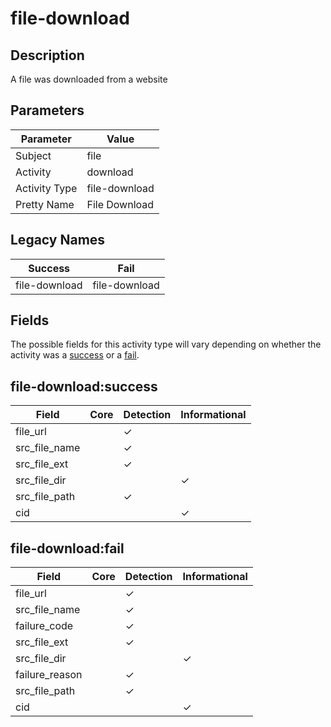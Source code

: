 file-download
=============

Description
-----------
A file was downloaded from a website

Parameters
----------
| Parameter     | Value         |
| ------------- | ------------- |
| Subject       | file          |
| Activity      | download      |
| Activity Type | file-download |
| Pretty Name   | File Download |

Legacy Names
------------
| Success           | Fail              |
| ----------------- | ----------------- |
| file-download<br> | file-download<br> |

Fields
------

The possible fields for this activity type will vary depending on whether the activity was a [success](#file-downloadsuccess) or a [fail](#file-downloadfail).


file-download:success
---------------------

| Field         | Core | Detection | Informational |
| ------------- | ---- | --------- | ------------- |
| file_url      |      | &#10003;  |               |
| src_file_name |      | &#10003;  |               |
| src_file_ext  |      | &#10003;  |               |
| src_file_dir  |      |           | &#10003;      |
| src_file_path |      | &#10003;  |               |
| cid           |      |           | &#10003;      |

file-download:fail
------------------

| Field          | Core | Detection | Informational |
| -------------- | ---- | --------- | ------------- |
| file_url       |      | &#10003;  |               |
| src_file_name  |      | &#10003;  |               |
| failure_code   |      | &#10003;  |               |
| src_file_ext   |      | &#10003;  |               |
| src_file_dir   |      |           | &#10003;      |
| failure_reason |      | &#10003;  |               |
| src_file_path  |      | &#10003;  |               |
| cid            |      |           | &#10003;      |